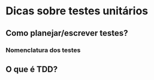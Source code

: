 # Dicas sobre testes unitários

## Como planejar/escrever testes?
### Nomenclatura dos testes

## O que é TDD?
